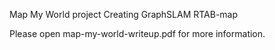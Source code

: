 Map My World project
Creating GraphSLAM RTAB-map

Please open map-my-world-writeup.pdf for more information.